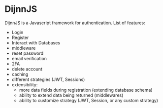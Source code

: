 # DijnnJS

DijnnJS is a Javascript framework for authentication. List of features:

- Login
- Register
- Interact with Databases
- middleware
- reset password
- email verification
- 2FA
- delete account
- caching
- different strategies (JWT, Sessions)
- extensibility:
  - more data fields during registration (extending database schema)
  - ability to extend data being returned (middlewares)
  - ability to customize strategy (JWT, Session, or any custom strategy)
